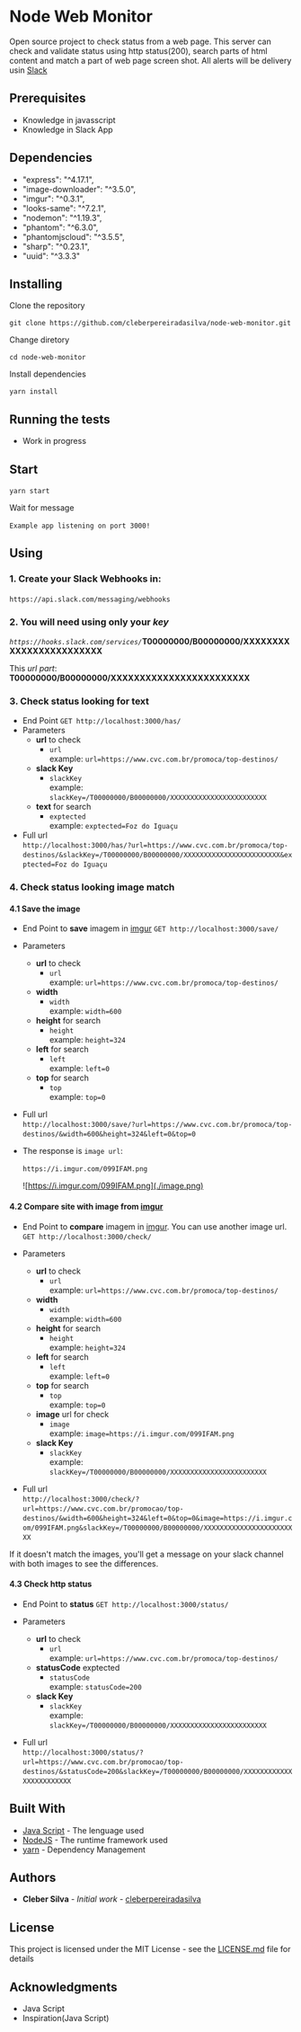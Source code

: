 # Node Web Monitor

Open source project to check status from a web page.
This server can check and validate status using http status(200), search parts of html content and match a part of web page screen shot.
All alerts will be delivery usin [Slack](https://www.slack.com/)

## Prerequisites

- Knowledge in javasscript
- Knowledge in Slack App

## Dependencies

- "express": "^4.17.1",
- "image-downloader": "^3.5.0",
- "imgur": "^0.3.1",
- "looks-same": "^7.2.1",
- "nodemon": "^1.19.3",
- "phantom": "^6.3.0",
- "phantomjscloud": "^3.5.5",
- "sharp": "^0.23.1",
- "uuid": "^3.3.3"

## Installing

Clone the repository

```
git clone https://github.com/cleberpereiradasilva/node-web-monitor.git
```

Change diretory

```
cd node-web-monitor
```

Install dependencies

```
yarn install
```

## Running the tests

- Work in progress

## Start

```
yarn start
```

Wait for message

`Example app listening on port 3000!`

## Using

### 1. Create your Slack Webhooks in:

`https://api.slack.com/messaging/webhooks`

### 2. You will need using only your **_key_**

_`https://hooks.slack.com/services/`_**T00000000/B00000000/XXXXXXXXXXXXXXXXXXXXXXXX**

This _url part_: **T00000000/B00000000/XXXXXXXXXXXXXXXXXXXXXXXX**

### 3. Check status **looking for text**

- End Point
  `GET http://localhost:3000/has/`
- Parameters
  - **url** to check
    - `url`\
      example: `url=https://www.cvc.com.br/promoca/top-destinos/`
  - **slack Key**
    - `slackKey`\
      example: `slackKey=/T00000000/B00000000/XXXXXXXXXXXXXXXXXXXXXXXX`
  - **text** for search
    - `exptected`\
      example: `exptected=Foz do Iguaçu`
- Full url\
  `http://localhost:3000/has/?url=https://www.cvc.com.br/promoca/top-destinos/&slackKey=/T00000000/B00000000/XXXXXXXXXXXXXXXXXXXXXXXX&exptected=Foz do Iguaçu`

### 4. Check status **looking image match**

#### 4.1 Save the image

- End Point to **save** imagem in [imgur](https://imgur.com/)
  `GET http://localhost:3000/save/`
- Parameters
  - **url** to check
    - `url`\
      example: `url=https://www.cvc.com.br/promoca/top-destinos/`
  - **width**
    - `width`\
      example: `width=600`
  - **height** for search
    - `height`\
      example: `height=324`
  - **left** for search
    - `left`\
      example: `left=0`
  - **top** for search
    - `top`\
      example: `top=0`
- Full url\
  `http://localhost:3000/save/?url=https://www.cvc.com.br/promoca/top-destinos/&width=600&height=324&left=0&top=0`

- The response is `image url`:

  `https://i.imgur.com/099IFAM.png`

  ![https://i.imgur.com/099IFAM.png](./image.png)

#### 4.2 Compare site with image from [imgur](https://imgur.com/)

- End Point to **compare** imagem in [imgur](https://imgur.com/). You can use another image url.
  `GET http://localhost:3000/check/`
- Parameters

  - **url** to check
    - `url`\
       example: `url=https://www.cvc.com.br/promoca/top-destinos/`
  - **width**
    - `width`\
       example: `width=600`
  - **height** for search
    - `height`\
       example: `height=324`
  - **left** for search
    - `left`\
       example: `left=0`
  - **top** for search
    - `top`\
       example: `top=0`
  - **image** url for check
    - `image`\
       example: `image=https://i.imgur.com/099IFAM.png`
  - **slack Key**
    - `slackKey`\
       example: `slackKey=/T00000000/B00000000/XXXXXXXXXXXXXXXXXXXXXXXX`

- Full url\
  `http://localhost:3000/check/?url=https://www.cvc.com.br/promocao/top-destinos/&width=600&height=324&left=0&top=0&image=https://i.imgur.com/099IFAM.png&slackKey=/T00000000/B00000000/XXXXXXXXXXXXXXXXXXXXXXXX`

If it doesn't match the images, you'll get a message on your slack channel with both images to see the differences.

#### 4.3 Check http status

- End Point to **status**
  `GET http://localhost:3000/status/`
- Parameters

  - **url** to check
    - `url`\
       example: `url=https://www.cvc.com.br/promoca/top-destinos/`
  - **statusCode** exptected
    - `statusCode`\
      example: `statusCode=200`
  - **slack Key**
    - `slackKey`\
       example: `slackKey=/T00000000/B00000000/XXXXXXXXXXXXXXXXXXXXXXXX`

- Full url\
  `http://localhost:3000/status/?url=https://www.cvc.com.br/promocao/top-destinos/&statusCode=200&slackKey=/T00000000/B00000000/XXXXXXXXXXXXXXXXXXXXXXXX`

## Built With

- [Java Script](https://www.w3.org) - The lenguage used
- [NodeJS](https://nodejs.org) - The runtime framework used
- [yarn](https://yarnpkg.com/) - Dependency Management

## Authors

- **Cleber Silva** - _Initial work_ - [cleberpereiradasilva](https://github.com/cleberpereiradasilva)

## License

This project is licensed under the MIT License - see the [LICENSE.md](https://www.mit.edu/~amini/LICENSE.md) file for details

## Acknowledgments

- Java Script
- Inspiration(Java Script)
